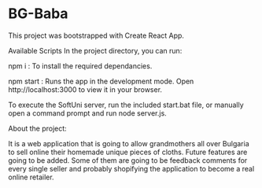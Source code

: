 # BG-Baba

This project was bootstrapped with Create React App.

Available Scripts
In the project directory, you can run:

npm i : To install the required dependancies.

npm start :
Runs the app in the development mode.
Open http://localhost:3000 to view it in your browser.

To execute the SoftUni server, run the included start.bat file, or manually open a command prompt and run node server.js.


About the project:

It is a web application that is going to allow grandmothers all over Bulgaria to sell online their homemade unique pieces of cloths.
Future features are going to be added. Some of them are going to be feedback comments for every single seller and probably shopifying the application to become a real online retailer.
